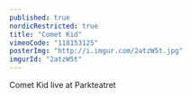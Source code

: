 ```yaml
---
published: true
nordicRestricted: true
title: "Comet Kid"
vimeoCode: "118153125"
posterImg: "http://i.imgur.com/2atzW5t.jpg"
imgurId: "2atzW5t"
---
```


Comet Kid live at Parkteatret